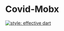 # Covid-Mobx

[![style: effective dart](https://img.shields.io/badge/style-effective_dart-40c4ff.svg)](https://github.com/tenhobi/effective_dart)




